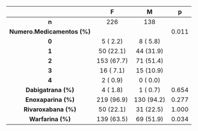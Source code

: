

|            &nbsp;             |     F      |     M      |   p   |
|:-----------------------------:|:----------:|:----------:|:-----:|
|             **n**             |    226     |    138     |       |
|  **Numero.Medicamentos (%)**  |            |            | 0.011 |
|             **0**             |  5 ( 2.2)  |  8 ( 5.8)  |       |
|             **1**             | 50 (22.1)  | 44 (31.9)  |       |
|             **2**             | 153 (67.7) | 71 (51.4)  |       |
|             **3**             | 16 ( 7.1)  | 15 (10.9)  |       |
|             **4**             |  2 ( 0.9)  |  0 ( 0.0)  |       |
|   **Dabigatrana (%)**   |  4 ( 1.8)  |  1 ( 0.7)  | 0.654 |
|   **Enoxaparina (%)**   | 219 (96.9) | 130 (94.2) | 0.277 |
|  **Rivaroxabana (%)**   | 50 (22.1)  | 31 (22.5)  | 1.000 |
|    **Warfarina (%)**    | 139 (63.5) | 69 (51.9)  | 0.034 |

